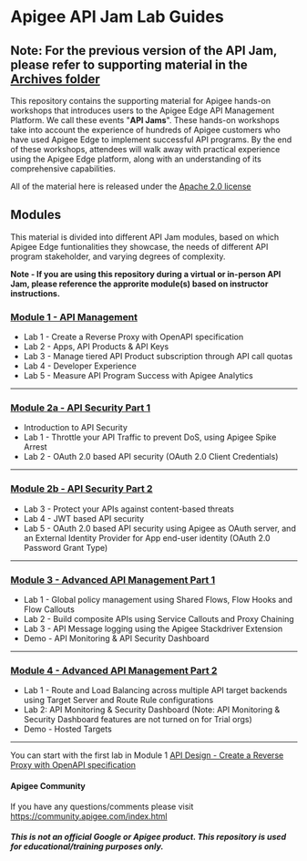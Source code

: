 # Apigee API Jam Lab Guides

## Note: For the previous version of the API Jam, please refer to supporting material in the [Archives folder](./Archives/Archived_10-18-2019)

This repository contains the supporting material for Apigee hands-on workshops that introduces users to the Apigee Edge API Management Platform. We call these events "**API Jams**".
These hands-on workshops take into account the experience of hundreds of Apigee customers who have used Apigee Edge to implement successful API programs. By the end of these workshops, attendees will walk away with practical experience using the Apigee Edge platform, along with an understanding of its comprehensive capabilities.

All of the material here is released under the [Apache 2.0 license](./LICENSE.md)

## Modules

This material is divided into different API Jam modules, based on which Apigee Edge funtionalities they showcase, the needs of different API program stakeholder, and varying degrees of complexity.

**Note - If you are using this repository during a virtual or in-person API Jam, please reference the approrite module(s) based on instructor instructions.**

### [Module 1 - API Management](./Module-1) 
* Lab 1 - Create a Reverse Proxy with OpenAPI specification
* Lab 2 - Apps, API Products & API Keys
* Lab 3 - Manage tiered API Product subscription through API call quotas
* Lab 4 - Developer Experience
* Lab 5 - Measure API Program Success with Apigee Analytics

** **

### [Module 2a - API Security Part 1](./Module-2a) 
* Introduction to API Security
* Lab 1 - Throttle your API Traffic to prevent DoS, using Apigee Spike Arrest
* Lab 2 - OAuth 2.0 based API security (OAuth 2.0 Client Credentials)

** **

### [Module 2b - API Security Part 2](./Module-2b) 
* Lab 3 - Protect your APIs against content-based threats
* Lab 4 - JWT based API security
* Lab 5 - OAuth 2.0 based API security using Apigee as OAuth server, and an External Identity Provider for App end-user identity (OAuth 2.0 Password Grant Type)

** **

### [Module 3 - Advanced API Management Part 1](./Module-3) 
* Lab 1 - Global policy management using Shared Flows, Flow Hooks and Flow Callouts
* Lab 2 - Build composite APIs using Service Callouts and Proxy Chaining
* Lab 3 - API Message logging using the Apigee Stackdriver Extension
* Demo - API Monitoring & API Security Dashboard

** **

### [Module 4 - Advanced API Management Part 2](./Module-4) 
* Lab 1 - Route and Load Balancing across multiple API target backends using Target Server and Route Rule configurations
* Lab 2: API Monitoring & Security Dashboard (Note: API Monitoring & Security Dashboard features are not turned on for Trial orgs)
* Demo - Hosted Targets

** **

You can start with the first lab in Module 1 [API Design - Create a Reverse Proxy with OpenAPI specification](./Module-1/Labs/Lab%201)

#### Apigee Community 
If you have any questions/comments please visit https://community.apigee.com/index.html

##### This is not an official Google or Apigee product. This repository is used for educational/training purposes only.
